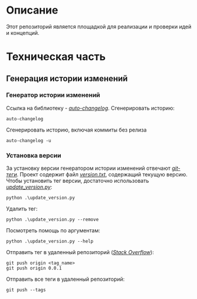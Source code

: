 # Описание
Этот репозиторий является площадкой для реализации и проверки идей и концепций.


# Техническая часть
## Генерация истории изменений

### Генератор истории изменений
Ссылка на библиотеку - [*auto-changelog*](https://github.com/KeNaCo/auto-changelog). Сгенерировать историю:

```shell
auto-changelog
```

Сгенерировать историю, включая коммиты без релиза

```shell
auto-changelog -u
```

### Установка версии

За установку версии генератором истории изменений отвечают [*git-теги*](https://git-scm.com/docs/git-tag). Проект содержит файл [*version.txt*](version.txt),
содержащий текущую версию. Чтобы установить тег версии, достаточно использовать [*update_version.py*](update_version.py):

```shell
python .\update_version.py
```

Удалить тег:

```shell
python .\update_version.py --remove
```

Посмотреть помощь по аргументам:

```shell
python .\update_version.py --help
```


Отправить тег в удаленный репозиторий ([*Stack Overflow*](https://stackoverflow.com/a/5195913/13186004)):

```shell
git push origin <tag_name>
git push origin 0.0.1
```


Отправить все теги в удаленный репозиторий:

```shell
git push --tags
```
